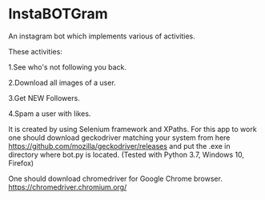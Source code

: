 # InstaBOTGram
An instagram bot which implements various of activities.

These activities:

1.See who's not following you back.

2.Download all images of a user.

3.Get NEW Followers.

4.Spam a user with likes.

It is created by using Selenium framework and XPaths. 
For this app to work one should download geckodriver matching your system from here https://github.com/mozilla/geckodriver/releases 
and put the .exe in directory where bot.py is located. (Tested with Python 3.7, Windows 10, Firefox)

One should download chromedriver for Google Chrome browser. https://chromedriver.chromium.org/
